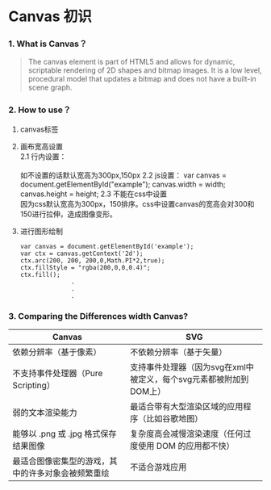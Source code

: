 # Canvas 初识

### 1. What is Canvas？


>  The canvas element is part of HTML5 and allows for dynamic, scriptable rendering of 2D shapes and bitmap images. It is a low level, procedural model that updates a bitmap and does not have a built-in scene graph.

### 2. How to use？


 1. canvas标签    
    <canvas></canvas>    
 2. 画布宽高设置    
    2.1 行内设置：       
        <canvas id="example" width="500" height="300"></canvas>  
        如不设置的话默认宽高为300px,150px
    2.2 js设置：
        var canvas = document.getElementById("example");
        canvas.width = width;
        canvas.height = height;
    2.3 不能在css中设置     
        因为css默认宽高为300px，150排序。css中设置canvas的宽高会对300和150进行拉伸，造成图像变形。
        
 3.  进行图形绘制    

         var canvas = document.getElementById('example');
         var ctx = canvas.getContext('2d');
         ctx.arc(200, 200, 200,0,Math.PI*2,true);
	     ctx.fillStyle = "rgba(200,0,0,0.4)";
	     ctx.fill();
                       .
                       .
                       .


### 3. Comparing the Differences width Canvas?
| Canvas | SVG |
| -- | -- |
| 依赖分辨率（基于像素） | 不依赖分辨率（基于矢量） |
| 不支持事件处理器（Pure Scripting） | 支持事件处理器（因为svg在xml中被定义，每个svg元素都被附加到DOM上） |
| 弱的文本渲染能力 | 最适合带有大型渲染区域的应用程序（比如谷歌地图） |
| 能够以 .png 或 .jpg 格式保存结果图像 | 复杂度高会减慢渲染速度（任何过度使用 DOM 的应用都不快） |
| 最适合图像密集型的游戏，其中的许多对象会被频繁重绘 | 不适合游戏应用 |


